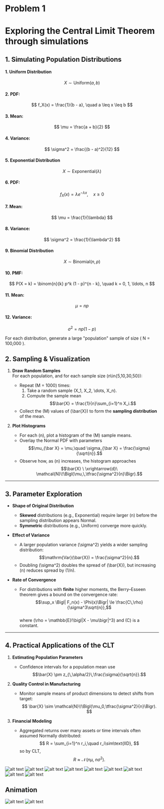 # Problem 1

# Exploring the Central Limit Theorem through simulations

## 1. Simulating Population Distributions

#### 1. Uniform Distribution
$$ X \sim \text{Uniform}(a, b) $$

#### 2. PDF:
$$ f_X(x) = \frac{1}{b - a}, \quad a \leq x \leq b $$

#### 3. Mean:
$$ \mu = \frac{a + b}{2} $$

#### 4. Variance:
$$ \sigma^2 = \frac{(b - a)^2}{12} $$

#### 5. Exponential Distribution
$$ X \sim \text{Exponential}(\lambda) $$

#### 6. PDF:
$$ f_X(x) = \lambda e^{-\lambda x}, \quad x \geq 0 $$

#### 7. Mean:
$$ \mu = \frac{1}{\lambda} $$

#### 8. Variance:
$$ \sigma^2 = \frac{1}{\lambda^2} $$

#### 9. Binomial Distribution
$$ X \sim \text{Binomial}(n, p) $$

#### 10. PMF:
$$ P(X = k) = \binom{n}{k} p^k (1 - p)^{n - k}, \quad k = 0, 1, \ldots, n $$

#### 11. Mean:
$$ \mu = n p $$

#### 12. Variance:
$$ \sigma^2 = n p (1 - p) $$

For each distribution, generate a large "population" sample of size \( N = 100,000 \).

## 2. Sampling & Visualization

1. **Draw Random Samples**  
   For each population, and for each sample size \(n\in\{5,10,30,50\}\):
   - Repeat \(M = 1000\) times:
     1. Take a random sample \(X_1, X_2, \dots, X_n\).
     2. Compute the sample mean  
        $$\bar{X} = \frac{1}{n}\sum_{i=1}^n X_i.$$
   - Collect the \(M\) values of \(\bar{X}\) to form the **sampling distribution** of the mean.

2. **Plot Histograms**  
   - For each \(n\), plot a histogram of the \(M\) sample means.
   - Overlay the Normal PDF with parameters  
     $$\mu_{\bar X} = \mu,\quad \sigma_{\bar X} = \frac{\sigma}{\sqrt{n}}.$$
   - Observe how, as \(n\) increases, the histogram approaches  
     $$\bar{X} \ \xrightarrow{d}\ \mathcal{N}\!\Bigl(\mu,\,\tfrac{\sigma^2}{n}\Bigr).$$

---

## 3. Parameter Exploration

- **Shape of Original Distribution**  
  - **Skewed** distributions (e.g., Exponential) require larger \(n\) before the sampling distribution appears Normal.
  - **Symmetric** distributions (e.g., Uniform) converge more quickly.

- **Effect of Variance**  
  - A larger population variance \(\sigma^2\) yields a wider sampling distribution:
    $$\mathrm{Var}(\bar{X}) = \frac{\sigma^2}{n}.$$
  - Doubling \(\sigma^2\) doubles the spread of \(\bar{X}\), but increasing \(n\) reduces spread by \(1/n\).

- **Rate of Convergence**  
  - For distributions with **finite** higher moments, the Berry–Esseen theorem gives a bound on the convergence rate:
    $$\sup_x \Bigl| F_n(x) - \Phi(x)\Bigr| \le \frac{C\,\rho}{\sigma^3\sqrt{n}},$$  
    where \(\rho = \mathbb{E}\!\bigl|X - \mu\bigr|^3\) and \(C\) is a constant.

---

## 4. Practical Applications of the CLT

1. **Estimating Population Parameters**  
   - Confidence intervals for a population mean use  
     $$\bar{X} \pm z_{\,\alpha/2}\,\frac{\sigma}{\sqrt{n}}.$$

2. **Quality Control in Manufacturing**  
   - Monitor sample means of product dimensions to detect shifts from target:
     $$ \bar{X} \sim \mathcal{N}\!\Bigl(\mu_0,\tfrac{\sigma^2}{n}\Bigr). $$

3. **Financial Modeling**  
   - Aggregated returns over many assets or time intervals often assumed Normally distributed:
     $$ R = \sum_{i=1}^n r_i,\quad r_i\sim\text{IID}, $$
     so by CLT,  
     $$ R \approx \mathcal{N}\!\bigl(n\mu,\;n\sigma^2\bigr). $$

![alt text](image-0.png)
![alt text](image-1.png)
![alt text](image-2.png)
![alt text](image-3.png)
![alt text](image-4.png)
![alt text](image-5.png)
![alt text](image-6.png)
![alt text](image-7.png)
![alt text](ScreenRecording2025-05-22091548-ezgif.com-video-to-gif-converter.gif)

## Animation

![alt text](<Animation statistics 1.gif>)
![alt text](ScreenRecording2025-05-22091548-ezgif.com-video-to-gif-converter.gif)
